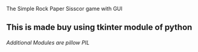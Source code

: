 The Simple Rock Paper Sisscor game with GUI 

## This is made buy using tkinter module of python

######  Additional Modules are pillow PIL
